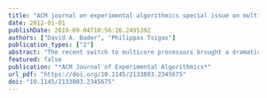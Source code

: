```yaml
---
title: "ACM journal on experimental algorithmics special issue on multicore algorithms"
date: 2012-01-01
publishDate: 2019-09-04T10:56:26.249539Z
authors: ["David A. Bader", "Philippas Tsigas"]
publication_types: ["2"]
abstract: "The recent switch to multicore processors brought a dramatic change that affects a large spectrum of systems from embedded and general-purpose to high-end computing systems. Parallelism is forcing major changes in software development. The aim of this issue is to discuss the challenges that parallelism brings to the design and implementation of algorithms and data structures. This special issue arose out of discussions held at the Dagstuhl Seminar 10261, on <it>Algorithm Engineering</it> held June 27--July 2, 2010, in Germany, and organized by Giuseppe F. Italiano (Università di Roma “Tor Vergata,” Italy), David S. Johnson (AT&T Research, Florham Park, NJ), Petra Mutzel (Technical University of Dortmund, Germany), and Peter Sanders (Karlsruhe Institute of Technology, Germany). We conceived a special issue of the ACM <it>Journal on Experimental Algorithmics</it> with a call for original submissions that address implementation and performance issues of multicore algorithms and data structures for any multicore processor, for example, Intel Nehalem, Single-Chip Cloud, NVIDIA and AMD GPUs. An experimental study typically includes an implementation, a series of experiments designed to understand the behavior of the algorithm(s) under study, and a critical discussion of the experiments and their results. We welcomed experimental submissions and encouraged authors to include test data from previously published studies to enable critical comparisons. A total of nine submissions were received, and four were accepted for this special issue. All manuscripts had at least three extensive reviews, and most received five to six reviews. We thank all of the authors for their submissions, and especially the 16 reviewers of these manuscripts."
featured: false
publication: "*ACM Journal of Experimental Algorithmics*"
url_pdf: "https://doi.org/10.1145/2133803.2345675"
doi: "10.1145/2133803.2345675"
---
```


